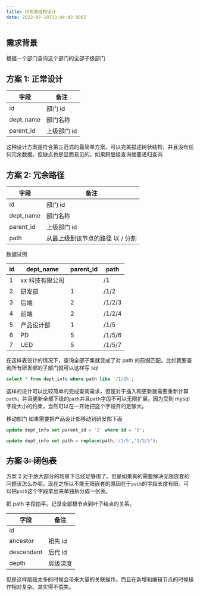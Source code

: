 ```yaml
---
title: 树形表结构设计
date: 2022-07-10T13:44:43.000Z
---
```

  
## 需求背景

根据一个部门查询这个部门的全部子级部门

## 方案 1: 正常设计

| 字段      | 备注        |
| --------- | ----------- |
| id        | 部门 id     |
| dept_name | 部门名称    |
| parent_id | 上级部门 id |

这种设计方案是符合第三范式的最简单方案。可以完美描述树状结构，并且没有任何冗余数据。但缺点也是显而易见的。如果跨层级查询就要递归查询

## 方案 2: 冗余路径

| 字段      | 备注                             |
| --------- | -------------------------------- |
| id        | 部门 id                          |
| dept_name | 部门名称                         |
| parent_id | 上级部门 id                      |
| path      | 从最上级到该节点的路径 以 / 分割 |

数据试例

| id  | dept_name       | parent_id | path   |
| --- | --------------- | --------- | ------ |
| 1   | xx 科技有限公司 |           | /1     |
| 2   | 研发部          | 1         | /1/2   |
| 3   | 后端            | 2         | /1/2/3 |
| 4   | 前端            | 2         | /1/2/4 |
| 5   | 产品设计部      | 1         | /1/5   |
| 6   | PD              | 5         | /1/5/6 |
| 7   | UED             | 5         | /1/5/7 |

在这样表设计的情况下，查询全部子集就变成了对 path 的前缀匹配。比如我要查询所有研发部的子部门就可以这样写 sql

```sql
select * from dept_info where path like '/1/2%';
```

这样的设计可以比较简单的完成查询需求，但是对于插入和更新就需要重新计算`path`，并且更新全部下级的`path`并且`path`字段不可以无限扩展，因为受到 mysql 字段大小的约束，当然可以在一开始把这个字段开的足够大。

移动部门
如果需要把产品设计部移动到研发部下面

```sql
update dept_info set parent_id = '2' where id = '5';

update dept_info set path = replace(path,'/1/5','1/2/5');
```

## ~~方案 3: 闭包表~~

方案 2 对于绝大部分的场景下已经足够用了。但是如果真的需要解决无限嵌套的问题该怎么办呢。现在之所以不能无限嵌套的原因在于`path`的字段长度有限。可以把`path`这个字段拿出来单独拆分成一张表。

把 path 字段拍平。记录全部根节点到叶子结点的关系。

| 字段       | 备注     |
| ---------- | -------- |
| id         |          |
| ancestor   | 祖先 id  |
| descendant | 后代 id  |
| depth      | 层级深度 |

但是这样层级太多的时候会带来大量的关联操作。而且在新增和编辑节点的时候操作相对复杂。其实得不偿失。